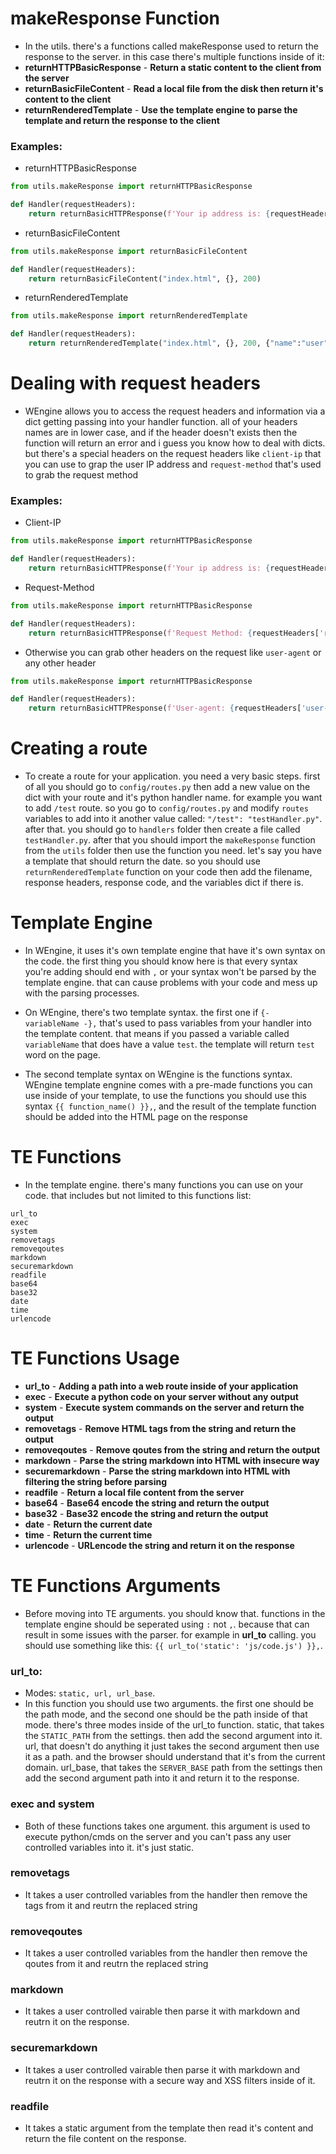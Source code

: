# makeResponse Function
- In the utils. there's a functions called makeResponse used to return the response to the server. in this case there's multiple functions inside of it:
- **returnHTTPBasicResponse** - **Return a static content to the client from the server**
- **returnBasicFileContent** - **Read a local file from the disk then return it's content to the client**
- **returnRenderedTemplate** - **Use the template engine to parse the template and return the response to the client**

### Examples:
- returnHTTPBasicResponse
```python
from utils.makeResponse import returnHTTPBasicResponse

def Handler(requestHeaders):
    return returnBasicHTTPResponse(f'Your ip address is: {requestHeaders['client-ip']}', {}, 200)
```

- returnBasicFileContent
```python
from utils.makeResponse import returnBasicFileContent

def Handler(requestHeaders):
    return returnBasicFileContent("index.html", {}, 200)
```

- returnRenderedTemplate
```python
from utils.makeResponse import returnRenderedTemplate

def Handler(requestHeaders):
    return returnRenderedTemplate("index.html", {}, 200, {"name":"user"})
```

# Dealing with request headers
- WEngine allows you to access the request headers and information via a dict getting passing into your handler function. all of your headers names are in lower case, and if the header doesn't exists then the function will return an error and i guess you know how to deal with dicts. but there's a special headers on the request headers like `client-ip` that you can use to grap the user IP address and `request-method` that's used to grab the request method

### Examples:
- Client-IP
```python
from utils.makeResponse import returnHTTPBasicResponse

def Handler(requestHeaders):
    return returnBasicHTTPResponse(f'Your ip address is: {requestHeaders['client-ip']}', {}, 200)
```

- Request-Method
```python
from utils.makeResponse import returnHTTPBasicResponse

def Handler(requestHeaders):
    return returnBasicHTTPResponse(f'Request Method: {requestHeaders['request-method']}', {}, 200)
```

- Otherwise you can grab other headers on the request like `user-agent` or any other header
```python
from utils.makeResponse import returnHTTPBasicResponse

def Handler(requestHeaders):
    return returnBasicHTTPResponse(f'User-agent: {requestHeaders['user-agent']}', {}, 200)
```

# Creating a route
- To create a route for your application. you need a very basic steps. first of all you should go to `config/routes.py` then add a new value on the dict with your route and it's python handler name. for example you want to add `/test` route. so you go to `config/routes.py` and modify `routes` variables to add into it another value called: `"/test": "testHandler.py"`. after that. you should go to `handlers` folder then create a file called `testHandler.py`. after that you should import the `makeResponse` function from the `utils` folder then use the function you need. let's say you have a template that should return the date. so you should use `returnRenderedTemplate` function on your code then add the filename, response headers, response code, and the variables dict if there is.

# Template Engine
- In WEngine, it uses it's own template engine that have it's own syntax on the code. the first thing you should know here is that every syntax you're adding should end with `,` or your syntax won't be parsed by the template engine. that can cause problems with your code and mess up with the parsing processes.

- On WEngine, there's two template syntax. the first one if `{- variableName -},` that's used to pass variables from your handler into the template content. that means if you passed a variable called `variableName` that does have a value `test`. the template will return `test` word on the page.

- The second template syntax on WEngine is the functions syntax. WEngine template engnine comes with a pre-made functions you can use inside of your template, to use the functions you should use this syntax `{{ function_name() }},`, and the result of the template function should be added into the HTML page on the response

# TE Functions
- In the template engine. there's many functions you can use on your code. that includes but not limited to this functions list:

```
url_to
exec
system
removetags
removeqoutes
markdown
securemarkdown
readfile
base64
base32
date
time
urlencode
```

# TE Functions Usage
- **url_to** - **Adding a path into a web route inside of your application**
- **exec** - **Execute a python code on your server without any output**
- **system** - **Execute system commands on the server and return the output**
- **removetags** - **Remove HTML tags from the string and return the output**
- **removeqoutes** - **Remove qoutes from the string and return the output**
- **markdown** - **Parse the string markdown into HTML with insecure way**
- **securemarkdown** - **Parse the string markdown into HTML with filtering the string before parsing**
- **readfile** - **Return a local file content from the server**
- **base64** - **Base64 encode the string and return the output**
- **base32** - **Base32 encode the string and return the output**
- **date** - **Return the current date**
- **time** - **Return the current time**
- **urlencode** - **URLencode the string and return it on the response**

# TE Functions Arguments
- Before moving into TE arguments. you should know that. functions in the template engine should be seperated using `:` not `,`. because that can result in some issues with the parser. for example in **url_to** calling. you should use something like this: `{{ url_to('static': 'js/code.js') }},`.

### url_to:
- Modes: `static, url, url_base`.
- In this function you should use two arguments. the first one should be the path mode, and the second one should be the path inside of that mode. there's three modes inside of the url_to function. static, that takes the `STATIC_PATH` from the settings. then add the second argument into it. url, that doesn't do anything it just takes the second argument then use it as a path. and the browser should understand that it's from the current domain. url_base, that takes the `SERVER_BASE` path from the settings then add the second argument path into it and return it to the response.

### exec and system
- Both of these functions takes one argument. this argument is used to execute python/cmds on the server and you can't pass any user controlled variables into it. it's just static.

### removetags
- It takes a user controlled variables from the handler then remove the tags from it and reutrn the replaced string

### removeqoutes
- It takes a user controlled variables from the handler then remove the qoutes from it and reutrn the replaced string

### markdown
- It takes a user controlled vairable then parse it with markdown and reutrn it on the response.

### securemarkdown
- It takes a user controlled vairable then parse it with markdown and reutrn it on the response with a secure way and XSS filters inside of it.

### readfile
- It takes a static argument from the template then read it's content and return the file content on the response.
